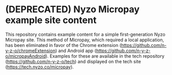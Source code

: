 # (DEPRECATED) Nyzo Micropay example site content

This repository contains example content for a simple first-generation Nyzo Micropay site. This method of Micropay, which required a local application, has been eliminated in favor of the Chrome extension (https://github.com/n-y-z-o/chromeExtension) and Android app (https://github.com/n-y-z-o/micropayAndroid). Examples for these are available in the tech repository (https://github.com/n-y-z-o/tech) and displayed on the tech site (https://tech.nyzo.co/micropay).
